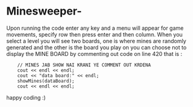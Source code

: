 # Minesweeper-
Upon running the code enter any key and a menu will appear for game movements, specify row then press enter and then column.
When you select a level you will see two boards, one is where mines are randomly generated and the other is the board you play on
you can choose not to display the MINE BOARD by commenting out code on line 420 that is :

		// MINES JAB SHOW NAI KRANI YE COMMENT OUT KRDENA
		cout << endl << endl;
		cout << "data board:" << endl;
		showMines(dataBoard);
		cout << endl << endl;

  happy coding :)
